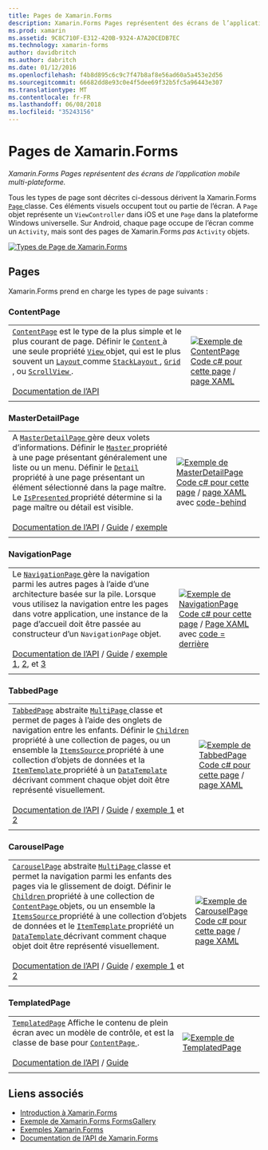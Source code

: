 ```yaml
---
title: Pages de Xamarin.Forms
description: Xamarin.Forms Pages représentent des écrans de l’application mobile multi-plateforme. Cet article répertorie les pages qui sont inclus dans Xamarin.Forms.
ms.prod: xamarin
ms.assetid: 9C8C710F-E312-420B-9324-A7A20CEDB7EC
ms.technology: xamarin-forms
author: davidbritch
ms.author: dabritch
ms.date: 01/12/2016
ms.openlocfilehash: f4b8d895c6c9c7f47b8af8e56ad60a5a453e2d56
ms.sourcegitcommit: 66682dd8e93c0e4f5dee69f32b5fc5a96443e307
ms.translationtype: MT
ms.contentlocale: fr-FR
ms.lasthandoff: 06/08/2018
ms.locfileid: "35243156"
---
```

# <a name="xamarinforms-pages"></a>Pages de Xamarin.Forms

_Xamarin.Forms Pages représentent des écrans de l’application mobile multi-plateforme._

Tous les types de page sont décrites ci-dessous dérivent la Xamarin.Forms [ `Page` ](https://developer.xamarin.com/api/type/Xamarin.Forms.Page/) classe. Ces éléments visuels occupent tout ou partie de l’écran. A `Page` objet représente un `ViewController` dans iOS et une `Page` dans la plateforme Windows universelle. Sur Android, chaque page occupe de l’écran comme un `Activity`, mais sont des pages de Xamarin.Forms *pas* `Activity` objets.

[ ![](pages-images/pages-sml.png "Types de Page de Xamarin.Forms")](pages-images/pages.png#lightbox "Xamarin.Forms Page Types")

## <a name="pages"></a>Pages

Xamarin.Forms prend en charge les types de page suivants :

<a name="contentPage" />

### <a name="contentpage"></a>ContentPage

|     |     |
| --- | --- |
| [`ContentPage`](https://developer.xamarin.com/api/type/Xamarin.Forms.ContentPage/) est le type de la plus simple et le plus courant de page. Définir le [ `Content` ](https://developer.xamarin.com/api/property/Xamarin.Forms.ContentPage.Content/) à une seule propriété [ `View` ](views.md) objet, qui est le plus souvent un [ `Layout` ](layouts.md) comme [ `StackLayout` ](layouts.md#stackLayout), [ `Grid` ](layouts.md#grid), ou [ `ScrollView` ](layouts.md#scrollView).<br /><br />[Documentation de l’API](https://developer.xamarin.com/api/type/Xamarin.Forms.ContentPage/) | [![Exemple de ContentPage](pages-images/ContentPage.png "ContentPage exemple")](pages-images/ContentPage-Large.png#lightbox "ContentPage exemple")<br />[Code c# pour cette page](https://github.com/xamarin/xamarin-forms-samples/blob/master/FormsGallery/FormsGallery/FormsGallery/CodeExamples/ContentPageDemoPage.cs) / [page XAML](https://github.com/xamarin/xamarin-forms-samples/blob/master/FormsGallery/FormsGallery/FormsGallery/XamlExamples/ContentPageDemoPage.xaml) |
|     |     |

### <a name="masterdetailpage"></a>MasterDetailPage

|     |     |
| --- | --- |
| A [ `MasterDetailPage` ](https://developer.xamarin.com/api/type/Xamarin.Forms.MasterDetailPage/) gère deux volets d’informations. Définir le [ `Master` ](https://developer.xamarin.com/api/property/Xamarin.Forms.MasterDetailPage.Master/) propriété à une page présentant généralement une liste ou un menu. Définir le [ `Detail` ](https://developer.xamarin.com/api/property/Xamarin.Forms.MasterDetailPage.Detail/) propriété à une page présentant un élément sélectionné dans la page maître. Le [ `IsPresented` ](https://developer.xamarin.com/api/property/Xamarin.Forms.MasterDetailPage.IsPresented/) propriété détermine si la page maître ou détail est visible.<br /><br />[Documentation de l’API](https://developer.xamarin.com/api/type/Xamarin.Forms.MasterDetailPage/) / [Guide](~/xamarin-forms/app-fundamentals/navigation/master-detail-page.md) / [exemple](https://developer.xamarin.com/samples/xamarin-forms/Navigation/MasterDetailPage/) | [![Exemple de MasterDetailPage](pages-images/MasterDetailPage.png "MasterDetailPage exemple")](pages-images/MasterDetailPage-Large.png#lightbox "MasterDetailPage exemple")<br />[Code c# pour cette page](https://github.com/xamarin/xamarin-forms-samples/blob/master/FormsGallery/FormsGallery/FormsGallery/CodeExamples/MasterDetailPageDemoPage.cs) / [page XAML](https://github.com/xamarin/xamarin-forms-samples/blob/master/FormsGallery/FormsGallery/FormsGallery/XamlExamples/MasterDetailPageDemoPage.xaml) avec [code-behind](https://github.com/xamarin/xamarin-forms-samples/blob/master/FormsGallery/FormsGallery/FormsGallery/XamlExamples/MasterDetailPageDemoPage.xaml.cs) |
|     |     |

### <a name="navigationpage"></a>NavigationPage

|     |     |
| --- | --- |
| Le [ `NavigationPage` ](https://developer.xamarin.com/api/type/Xamarin.Forms.NavigationPage/) gère la navigation parmi les autres pages à l’aide d’une architecture basée sur la pile. Lorsque vous utilisez la navigation entre les pages dans votre application, une instance de la page d’accueil doit être passée au constructeur d’un `NavigationPage` objet.<br /><br />[Documentation de l’API](https://developer.xamarin.com/api/type/Xamarin.Forms.NavigationPage/) / [Guide](~/xamarin-forms/app-fundamentals/navigation/hierarchical.md) / [exemple 1](https://developer.xamarin.com/samples/xamarin-forms/Navigation/Hierarchical/), [2](https://developer.xamarin.com/samples/xamarin-forms/Navigation/PassingData/), et [3](https://developer.xamarin.com/samples/xamarin-forms/Navigation/LoginFlow/)  | [![Exemple de NavigationPage](pages-images/NavigationPage.png "NavigationPage exemple")](pages-images/NavigationPage-Large.png#lightbox "NavigationPage exemple")<br />[Code c# pour cette page](https://github.com/xamarin/xamarin-forms-samples/blob/master/FormsGallery/FormsGallery/FormsGallery/CodeExamples/NavigationPageDemoPage.cs) / [Page XAML](https://github.com/xamarin/xamarin-forms-samples/blob/master/FormsGallery/FormsGallery/FormsGallery/XamlExamples/NavigationPageDemoPage.xaml) avec [code = derrière](https://github.com/xamarin/xamarin-forms-samples/blob/master/FormsGallery/FormsGallery/FormsGallery/XamlExamples/NavigationPageDemoPage.xaml.cs) |
|     |     |

### <a name="tabbedpage"></a>TabbedPage

|     |     |
| --- | --- |
| [`TabbedPage`](https://developer.xamarin.com/api/type/Xamarin.Forms.TabbedPage/) abstraite [ `MultiPage` ](https://developer.xamarin.com/api/type/Xamarin.Forms.MultiPage%3CT%3E/) classe et permet de pages à l’aide des onglets de navigation entre les enfants. Définir le [ `Children` ](https://developer.xamarin.com/api/property/Xamarin.Forms.MultiPage%3CT%3E.Children/) propriété à une collection de pages, ou un ensemble la [ `ItemsSource` ](https://developer.xamarin.com/api/property/Xamarin.Forms.MultiPage%3CT%3E.ItemsSource/) propriété à une collection d’objets de données et la [ `ItemTemplate` ](https://developer.xamarin.com/api/property/Xamarin.Forms.MultiPage%3CT%3E.ItemTemplate/) propriété à un [ `DataTemplate` ](https://developer.xamarin.com/api/type/Xamarin.Forms.DataTemplate/) décrivant comment chaque objet doit être représenté visuellement.<br /><br />[Documentation de l’API](https://developer.xamarin.com/api/type/Xamarin.Forms.TabbedPage/) / [Guide](~/xamarin-forms/app-fundamentals/navigation/tabbed-page.md) / [exemple 1](https://developer.xamarin.com/samples/xamarin-forms/Navigation/TabbedPage/) et [2](https://developer.xamarin.com/samples/xamarin-forms/Navigation/TabbedPageWithNavigationPage) | [![Exemple de TabbedPage](pages-images/TabbedPage.png "TabbedPage exemple")](pages-images/TabbedPage-Large.png#lightbox "TabbedPage exemple")<br />[Code c# pour cette page](https://github.com/xamarin/xamarin-forms-samples/blob/master/FormsGallery/FormsGallery/FormsGallery/CodeExamples/TabbedPageDemoPage.cs) / [page XAML](https://github.com/xamarin/xamarin-forms-samples/blob/master/FormsGallery/FormsGallery/FormsGallery/XamlExamples/TabbedPageDemoPage.xaml) |
|     |     |

### <a name="carouselpage"></a>CarouselPage

|     |     |
| --- | --- |
| [`CarouselPage`](https://developer.xamarin.com/api/type/Xamarin.Forms.CarouselPage/) abstraite [ `MultiPage` ](https://developer.xamarin.com/api/type/Xamarin.Forms.MultiPage%3CT%3E/) classe et permet la navigation parmi les enfants des pages via le glissement de doigt. Définir le [ `Children` ](https://developer.xamarin.com/api/property/Xamarin.Forms.MultiPage%3CT%3E.Children/) propriété à une collection de [ `ContentPage` ](#contentPage) objets, ou un ensemble la [ `ItemsSource` ](https://developer.xamarin.com/api/property/Xamarin.Forms.MultiPage%3CT%3E.ItemsSource/) propriété à une collection d’objets de données et le [ `ItemTemplate` ](https://developer.xamarin.com/api/property/Xamarin.Forms.MultiPage%3CT%3E.ItemTemplate/) propriété un [ `DataTemplate` ](https://developer.xamarin.com/api/type/Xamarin.Forms.DataTemplate/) décrivant comment chaque objet doit être représenté visuellement.<br /><br />[Documentation de l’API](https://developer.xamarin.com/api/type/Xamarin.Forms.CarouselPage/) / [Guide](~/xamarin-forms/app-fundamentals/navigation/carousel-page.md) / [exemple 1](https://developer.xamarin.com/samples/xamarin-forms/Navigation/CarouselPage/) et [2](https://developer.xamarin.com/samples/xamarin-forms/Navigation/CarouselPageTemplate/) | [![Exemple de CarouselPage](pages-images/CarouselPage.png "CarouselPage exemple")](pages-images/CarouselPage-Large.png#lightbox "CarouselPage exemple")<br />[Code c# pour cette page](https://github.com/xamarin/xamarin-forms-samples/blob/master/FormsGallery/FormsGallery/FormsGallery/CodeExamples/CarouselPageDemoPage.cs) / [page XAML](https://github.com/xamarin/xamarin-forms-samples/blob/master/FormsGallery/FormsGallery/FormsGallery/XamlExamples/CarouselPageDemoPage.xaml) |
|     |     |

### <a name="templatedpage"></a>TemplatedPage

|     |     |
| --- | --- |
| [`TemplatedPage`](https://developer.xamarin.com/api/type/Xamarin.Forms.TemplatedPage/) Affiche le contenu de plein écran avec un modèle de contrôle, et est la classe de base pour [ `ContentPage` ](#contentPage).<br /><br />[Documentation de l’API](https://developer.xamarin.com/api/type/Xamarin.Forms.TemplatedPage/) / [Guide](~/xamarin-forms/app-fundamentals/templates/control-templates/index.md) | [![Exemple de TemplatedPage](pages-images/TemplatedPage.png "TemplatedPage exemple")](pages-images/TemplatedPage.png "TemplatedPage exemple") |
|     |     |

## <a name="related-links"></a>Liens associés

- [Introduction à Xamarin.Forms](~/xamarin-forms/get-started/introduction-to-xamarin-forms.md)
- [Exemple de Xamarin.Forms FormsGallery](https://developer.xamarin.com/samples/FormsGallery/)
- [Exemples Xamarin.Forms](https://developer.xamarin.com/samples/xamarin-forms/all/)
- [Documentation de l’API de Xamarin.Forms](https://developer.xamarin.com/api/root/Xamarin.Forms/)
